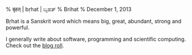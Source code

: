 %  बृहत्  |  bṛhat  |  ಬೃಹತ್
% Brihat
% December 1, 2013

Bṛhat is a Sanskrit word which means big, great, abundant, strong and powerful.

I generally write about software, programming and scientific computing.
Check out the [blog roll](/blog).
